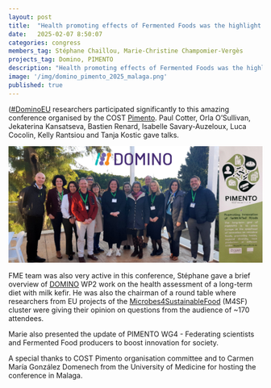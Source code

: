 ```yaml
---
layout: post
title:  "Health promoting effects of Fermented Foods was the highlight at 2nd Forum on Fermented Foods in Malaga"
date:   2025-02-07 8:50:07
categories: congress
members_tag: Stéphane Chaillou, Marie-Christine Champomier-Vergès
projects_tag: Domino, PIMENTO
description: "Health promoting effects of Fermented Foods was the highlight on 5-7th of February 2025 at 2nd Forum on Fermented Foods in Malaga, Spain"
image: '/img/domino_pimento_2025_malaga.png'
published: true
---
```


([#DominoEU](https://twitter.com/hashtag/DominoEU) researchers participated significantly to this amazing conference organised by the COST [Pimento](https://fme.micalis.fr/projects/pimento/). Paul Cotter, Orla O’Sullivan, Jekaterina Kansatseva, Bastien Renard, Isabelle Savary-Auzeloux, Luca Cocolin, Kelly Rantsiou and Tanja Kostic gave talks.

![](/img/domino_pimento_2025_malaga.png)

FME team was also very active in this conference, Stéphane gave a brief overview of [DOMINO](https://fme.micalis.fr/projects/domino/) WP2 work on the health assessment of a long-term diet with milk kefir. He was also the chairman of a round table where researchers from EU projects of the [Microbes4SustainableFood](https://fme.micalis.fr/congress/2023/11/09/chaillou-domino-effost-valencia/) (M4SF) cluster were giving their opinion on questions from the audience of ~170 attendees. 

Marie also presented the update of PIMENTO WG4 - Federating scientists and Fermented Food producers to boost innovation for society. 


A special thanks to COST Pimento organisation committee and to Carmen María González Domenech from the University of Medicine for hosting the conference in Malaga.
